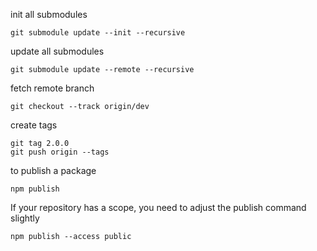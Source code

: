 init all submodules

```
git submodule update --init --recursive
```

update all submodules
```
git submodule update --remote --recursive
```

fetch remote branch
```
git checkout --track origin/dev
```

create tags
```
git tag 2.0.0
git push origin --tags
```

to publish a package
```
npm publish
```

If your repository has a scope, you need to adjust the publish command slightly
```
npm publish --access public
```

